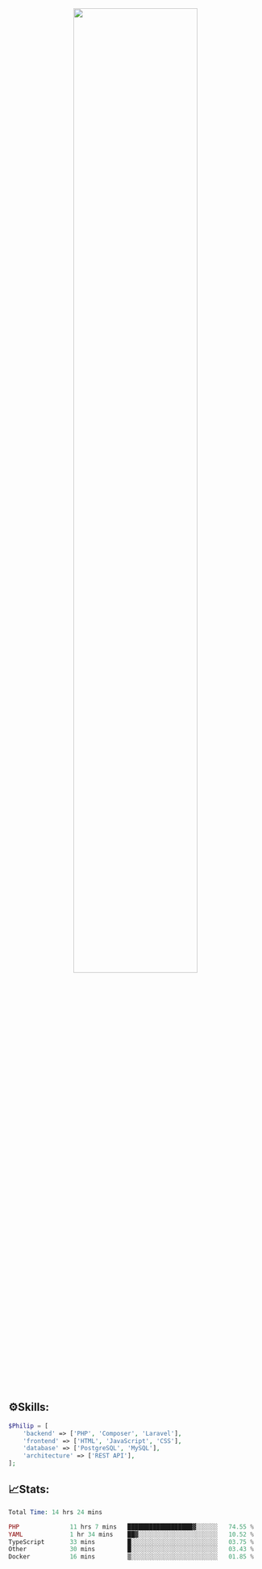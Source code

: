 <div align="center">
<img src="https://readme-typing-svg.demolab.com?font=Inconsolata&weight=500&size=50&duration=4000&pause=300&color=A7A459&center=true&vCenter=true&multiline=true&repeat=false&random=false&width=1300&height=140&lines=Hello,+Привет;I'm+Philip+a+beginner+backend+developer+in+php" width="70%" />
</div>

## ⚙️Skills:
```php
$Philip = [
    'backend' => ['PHP', 'Composer', 'Laravel'],
    'frontend' => ['HTML', 'JavaScript', 'CSS'],
    'database' => ['PostgreSQL', 'MySQL'],
    'architecture' => ['REST API'],
];
```
## 📈Stats:
<!--START_SECTION:waka-->

```PHP
Total Time: 14 hrs 24 mins

PHP              11 hrs 7 mins   ██████████████████▓░░░░░░   74.55 %
YAML             1 hr 34 mins    ██▓░░░░░░░░░░░░░░░░░░░░░░   10.52 %
TypeScript       33 mins         █░░░░░░░░░░░░░░░░░░░░░░░░   03.75 %
Other            30 mins         █░░░░░░░░░░░░░░░░░░░░░░░░   03.43 %
Docker           16 mins         ▒░░░░░░░░░░░░░░░░░░░░░░░░   01.85 %
```

<!--END_SECTION:waka-->

